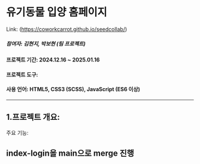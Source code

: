 # 유기동물 입양 홈페이지
Link: (https://coworkcarrot.github.io/seedcollab/)

##### 참여자: 김현지, 박보현 (팀 프로젝트)
  
#### 프로젝트 기간: 2024.12.16 ~ 2025.01.16
  
#### 프로젝트 도구: 
  
#### 사용 언어: HTML5, CSS3 (SCSS), JavaScript (ES6 이상)  
****
  
## 1.프로젝트 개요: 
   
  주요 기능: 

## index-login을 main으로 merge 진행
